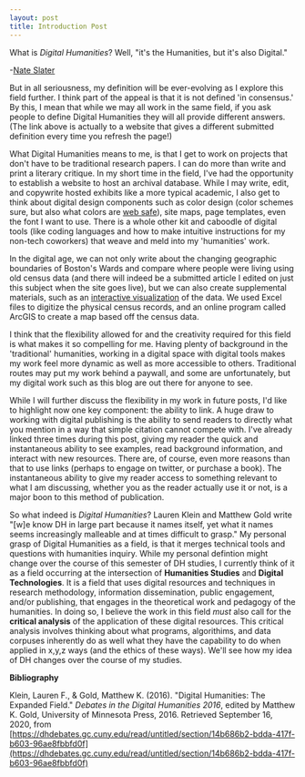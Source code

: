 ```yaml
---
layout: post
title: Introduction Post
---
```


What is _Digital Humanities_? Well, "it's the Humanities, but it's also Digital."

-[Nate Slater](https://whatisdigitalhumanities.com) 



But in all seriousness, my definition will be ever-evolving as I explore this field further. I think part of the appeal is that it is not defined 'in consensus.' By this, I mean that while we may all work in the same field, if you ask people to define Digital Humanities they will all provide different answers. (The link above is actually to a website that gives a different submitted definition every time you refresh the page!)


What Digital Humanities means to me, is that I get to work on projects that don't have to be traditional research papers. I can do more than write and print a literary critique. In my short time in the field, I've had the opportunity to establish a website to host an archival database. While I may write, edit, and copywrite hosted exhibits like a more typical academic, I also get to think about digital design components such as color design (color schemes sure, but also what colors are [web safe](https://websafecolors.info/learn)), site maps, page templates, even the font I want to use. There is a whole other kit and caboodle of digital tools (like coding languages and how to make intuitive  instructions for my non-tech coworkers) that weave and meld into my 'humanities' work.

In the digital age, we can not only write about the changing geographic boundaries of Boston's Wards and compare where people were living using old census data (and there will indeed be a submitted article I edited on just this subject when the site goes live), but we can also create supplemental materials, such as an [interactive visualization](https://bostonresearchcenter.org/projects/early-black-boston-digital-almanac/ebbda-progress-update/) of the data. We used Excel files to digitize the physical census records, and an online program called ArcGIS to create a map based off the census data.

I think that the flexibility allowed for and the creativity required for this field is what makes it so compelling for me. Having plenty of background in the 'traditional' humanities, working in a digital space with digital tools makes my work feel more dynamic as well as more accessible to others. Traditional routes may put my work behind a paywall, and some are unfortunately, but my digital work such as this blog are out there for anyone to see.

While I will further discuss the flexibility in my work in future posts, I'd like to highlight now one key component: the ability to link. A huge draw to working with digital publishing is the ability to send readers to directly what you mention in a way that simple citation cannot compete with. I've already linked three times during this post, giving my reader the quick and instantaneous ability to see examples, read background information, and interact with new resources. There are, of course, even more reasons than that to use links (perhaps to engage on twitter, or purchase a book). The instantaneous ability to give my reader access to something relevant to what I am discussing, whether you as the reader actually use it or not, is a major boon to this method of publication. 

So what indeed is _Digital Humanities_? Lauren Klein and Matthew Gold write "[w]e know DH in large part because it names itself, yet what it names seems increasingly malleable and at times difficult to grasp." My personal grasp of Digital Humanities as a field, is that it merges technical tools and questions with humanities inquiry. While my personal defintion might change over the course of this semester of DH studies, I currently think of it as a field occurring at the intersection of **Humanities Studies** and **Digital Technologies**. It is a field that uses digital resources and techniques in research methodology, information dissemination, public engagement, and/or publishing, that engages in the theoretical work and pedagogy of the humanities. In doing so, I believe the work in this field _must_ also call for the **critical analysis** of the application of these digital resources. This critical analysis involves thinking about what programs, algorithims, and data corpuses inherently do as well what they have the capability to do when applied in x,y,z ways (and the ethics of these ways). We'll see how my idea of DH changes over the course of my studies.

**Bibliography**

Klein, Lauren F., &amp; Gold, Matthew K. (2016). "Digital Humanities: The Expanded Field." _Debates in the Digital Humanities 2016_, edited by Matthew K. Gold, University of Minnesota Press, 2016. Retrieved September 16, 2020, from [https://dhdebates.gc.cuny.edu/read/untitled/section/14b686b2-bdda-417f-b603-96ae8fbbfd0f](https://dhdebates.gc.cuny.edu/read/untitled/section/14b686b2-bdda-417f-b603-96ae8fbbfd0f)
